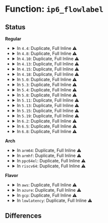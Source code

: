 # Function: <code>ip6_flowlabel</code>

## Status
<b>Regular</b>
<ul>
<li>
<details>
<summary>In <code>4.4</code>: Duplicate, Full Inline ⚠️</summary>

**Collision:** Static Duplication

**Inline:** Full

**Transformation:** False

**Instances:**

```
In net/core/flow_dissector.c (ffffffff8171211a)
Location: include/net/ipv6.h:810
Inline: True
Inline callers:
  - net/core/flow_dissector.c:__skb_flow_dissect
```
```
In net/ipv6/tcp_ipv6.c (ffffffff817f09f8)
Location: include/net/ipv6.h:810
Inline: True
Inline callers:
  - net/ipv6/tcp_ipv6.c:tcp_v6_syn_recv_sock
  - net/ipv6/tcp_ipv6.c:tcp_v6_syn_recv_sock
  - net/ipv6/tcp_ipv6.c:tcp_v6_send_synack
  - net/ipv6/tcp_ipv6.c:tcp_v6_do_rcv
```
</details>
</li>
<li>
<details>
<summary>In <code>4.8</code>: Duplicate, Full Inline ⚠️</summary>

**Collision:** Static Duplication

**Inline:** Full

**Transformation:** False

**Instances:**

```
In net/core/flow_dissector.c (ffffffff81779ab1)
Location: include/net/ipv6.h:842
Inline: True
Inline callers:
  - net/core/flow_dissector.c:__skb_flow_dissect
```
```
In net/ipv6/tcp_ipv6.c (ffffffff8185f76c)
Location: include/net/ipv6.h:842
Inline: True
Inline callers:
  - net/ipv6/tcp_ipv6.c:tcp_v6_do_rcv
  - net/ipv6/tcp_ipv6.c:tcp_v6_syn_recv_sock
  - net/ipv6/tcp_ipv6.c:tcp_v6_syn_recv_sock
  - net/ipv6/tcp_ipv6.c:tcp_v6_send_synack
```
</details>
</li>
<li>
<details>
<summary>In <code>4.10</code>: Duplicate, Full Inline ⚠️</summary>

**Collision:** Static Duplication

**Inline:** Full

**Transformation:** False

**Instances:**

```
In net/core/flow_dissector.c (ffffffff817a6bcf)
Location: include/net/ipv6.h:847
Inline: True
Inline callers:
  - net/core/flow_dissector.c:__skb_flow_dissect
```
```
In net/ipv6/tcp_ipv6.c (ffffffff818916b1)
Location: include/net/ipv6.h:847
Inline: True
Inline callers:
  - net/ipv6/tcp_ipv6.c:tcp_v6_do_rcv
  - net/ipv6/tcp_ipv6.c:tcp_v6_syn_recv_sock
  - net/ipv6/tcp_ipv6.c:tcp_v6_syn_recv_sock
  - net/ipv6/tcp_ipv6.c:tcp_v6_send_synack
```
```
In net/ipv6/seg6_iptunnel.c (ffffffff818a41fc)
Location: include/net/ipv6.h:847
Inline: True
Inline callers:
  - net/ipv6/seg6_iptunnel.c:seg6_do_srh
```
</details>
</li>
<li>
<details>
<summary>In <code>4.13</code>: Duplicate, Full Inline ⚠️</summary>

**Collision:** Static Duplication

**Inline:** Full

**Transformation:** False

**Instances:**

```
In net/core/flow_dissector.c (0)
Location: include/net/ipv6.h:848
Inline: True
```
```
In net/ipv6/tcp_ipv6.c (ffffffff818b7cf3)
Location: include/net/ipv6.h:848
Inline: True
Inline callers:
  - net/ipv6/tcp_ipv6.c:tcp_v6_do_rcv
  - net/ipv6/tcp_ipv6.c:tcp_v6_syn_recv_sock
  - net/ipv6/tcp_ipv6.c:tcp_v6_syn_recv_sock
  - net/ipv6/tcp_ipv6.c:tcp_v6_send_synack
```
```
In net/ipv6/seg6_iptunnel.c (ffffffff818ca84b)
Location: include/net/ipv6.h:848
Inline: True
Inline callers:
  - net/ipv6/seg6_iptunnel.c:seg6_do_srh
```
</details>
</li>
<li>
<details>
<summary>In <code>4.15</code>: Duplicate, Full Inline ⚠️</summary>

**Collision:** Static Duplication

**Inline:** Full

**Transformation:** False

**Instances:**

```
In net/core/flow_dissector.c (0)
Location: include/net/ipv6.h:889
Inline: True
```
```
In net/ipv6/tcp_ipv6.c (ffffffff8193ab61)
Location: include/net/ipv6.h:889
Inline: True
Inline callers:
  - net/ipv6/tcp_ipv6.c:tcp_v6_do_rcv
  - net/ipv6/tcp_ipv6.c:tcp_v6_syn_recv_sock
  - net/ipv6/tcp_ipv6.c:tcp_v6_syn_recv_sock
  - net/ipv6/tcp_ipv6.c:tcp_v6_send_synack
```
```
In net/ipv6/seg6_iptunnel.c (ffffffff8194df63)
Location: include/net/ipv6.h:889
Inline: True
Inline callers:
  - net/ipv6/seg6_iptunnel.c:seg6_do_srh_encap
```
</details>
</li>
<li>
<details>
<summary>In <code>4.18</code>: Duplicate, Full Inline ⚠️</summary>

**Collision:** Static Duplication

**Inline:** Full

**Transformation:** False

**Instances:**

```
In net/core/flow_dissector.c (ffffffff81889a0f)
Location: include/net/ipv6.h:888
Inline: True
Inline callers:
  - net/core/flow_dissector.c:__skb_flow_dissect
```
```
In net/ipv6/route.c (ffffffff8197601c)
Location: include/net/ipv6.h:888
Inline: True
Inline callers:
  - net/ipv6/route.c:rt6_multipath_hash
```
```
In net/ipv6/tcp_ipv6.c (ffffffff819941e3)
Location: include/net/ipv6.h:888
Inline: True
Inline callers:
  - net/ipv6/tcp_ipv6.c:tcp_v6_do_rcv
  - net/ipv6/tcp_ipv6.c:tcp_v6_syn_recv_sock
  - net/ipv6/tcp_ipv6.c:tcp_v6_syn_recv_sock
  - net/ipv6/tcp_ipv6.c:tcp_v6_send_synack
```
```
In net/ipv6/seg6_iptunnel.c (ffffffff819a761f)
Location: include/net/ipv6.h:888
Inline: True
Inline callers:
  - net/ipv6/seg6_iptunnel.c:seg6_do_srh_encap
```
</details>
</li>
<li>
<details>
<summary>In <code>5.0</code>: Duplicate, Full Inline ⚠️</summary>

**Collision:** Static Duplication

**Inline:** Full

**Transformation:** False

**Instances:**

```
In net/core/flow_dissector.c (ffffffff818a9c2e)
Location: include/net/ipv6.h:887
Inline: True
Inline callers:
  - net/core/flow_dissector.c:__skb_flow_dissect
```
```
In net/ipv6/route.c (ffffffff819abc5e)
Location: include/net/ipv6.h:887
Inline: True
Inline callers:
  - net/ipv6/route.c:rt6_multipath_hash
```
```
In net/ipv6/tcp_ipv6.c (ffffffff819cab05)
Location: include/net/ipv6.h:887
Inline: True
Inline callers:
  - net/ipv6/tcp_ipv6.c:tcp_v6_do_rcv
  - net/ipv6/tcp_ipv6.c:tcp_v6_syn_recv_sock
  - net/ipv6/tcp_ipv6.c:tcp_v6_send_synack
```
```
In net/ipv6/seg6_iptunnel.c (ffffffff819de192)
Location: include/net/ipv6.h:887
Inline: True
Inline callers:
  - net/ipv6/seg6_iptunnel.c:seg6_do_srh_encap
```
</details>
</li>
<li>
<details>
<summary>In <code>5.3</code>: Duplicate, Full Inline ⚠️</summary>

**Collision:** Static Duplication

**Inline:** Full

**Transformation:** False

**Instances:**

```
In net/core/flow_dissector.c (ffffffff818f5794)
Location: include/net/ipv6.h:945
Inline: True
Inline callers:
  - net/core/flow_dissector.c:__skb_flow_dissect
```
```
In net/ipv6/route.c (ffffffff81a1480b)
Location: include/net/ipv6.h:945
Inline: True
Inline callers:
  - net/ipv6/route.c:ip6_multipath_l3_keys
```
```
In net/ipv6/icmp.c (ffffffff81a2faaa)
Location: include/net/ipv6.h:945
Inline: True
Inline callers:
  - net/ipv6/icmp.c:icmpv6_echo_reply
```
```
In net/ipv6/tcp_ipv6.c (ffffffff81a39752)
Location: include/net/ipv6.h:945
Inline: True
Inline callers:
  - net/ipv6/tcp_ipv6.c:tcp_v6_do_rcv
  - net/ipv6/tcp_ipv6.c:tcp_v6_syn_recv_sock
  - net/ipv6/tcp_ipv6.c:tcp_v6_send_reset
  - net/ipv6/tcp_ipv6.c:tcp_v6_send_reset
  - net/ipv6/tcp_ipv6.c:tcp_v6_send_synack
```
```
In net/ipv6/seg6_iptunnel.c (ffffffff81a4cd01)
Location: include/net/ipv6.h:945
Inline: True
Inline callers:
  - net/ipv6/seg6_iptunnel.c:seg6_do_srh_encap
```
</details>
</li>
<li>
<details>
<summary>In <code>5.4</code>: Duplicate, Full Inline ⚠️</summary>

**Collision:** Static Duplication

**Inline:** Full

**Transformation:** False

**Instances:**

```
In net/core/flow_dissector.c (ffffffff81927697)
Location: include/net/ipv6.h:945
Inline: True
Inline callers:
  - net/core/flow_dissector.c:__skb_flow_dissect
```
```
In net/ipv6/route.c (ffffffff81a4b3fb)
Location: include/net/ipv6.h:945
Inline: True
Inline callers:
  - net/ipv6/route.c:ip6_multipath_l3_keys
```
```
In net/ipv6/icmp.c (ffffffff81a665fa)
Location: include/net/ipv6.h:945
Inline: True
Inline callers:
  - net/ipv6/icmp.c:icmpv6_echo_reply
```
```
In net/ipv6/tcp_ipv6.c (ffffffff81a702e2)
Location: include/net/ipv6.h:945
Inline: True
Inline callers:
  - net/ipv6/tcp_ipv6.c:tcp_v6_do_rcv
  - net/ipv6/tcp_ipv6.c:tcp_v6_syn_recv_sock
  - net/ipv6/tcp_ipv6.c:tcp_v6_send_reset
  - net/ipv6/tcp_ipv6.c:tcp_v6_send_reset
  - net/ipv6/tcp_ipv6.c:tcp_v6_send_synack
```
```
In net/ipv6/seg6_iptunnel.c (ffffffff81a838d1)
Location: include/net/ipv6.h:945
Inline: True
Inline callers:
  - net/ipv6/seg6_iptunnel.c:seg6_do_srh_encap
```
</details>
</li>
<li>
<details>
<summary>In <code>5.8</code>: Duplicate, Full Inline ⚠️</summary>

**Collision:** Static Duplication

**Inline:** Full

**Transformation:** False

**Instances:**

```
In net/core/flow_dissector.c (ffffffff819fb91d)
Location: include/net/ipv6.h:949
Inline: True
Inline callers:
  - net/core/flow_dissector.c:__skb_flow_dissect
```
```
In net/ipv6/route.c (ffffffff81b4127c)
Location: include/net/ipv6.h:949
Inline: True
```
```
In net/ipv6/icmp.c (ffffffff81b5efa4)
Location: include/net/ipv6.h:949
Inline: True
Inline callers:
  - net/ipv6/icmp.c:icmpv6_echo_reply
```
```
In net/ipv6/tcp_ipv6.c (ffffffff81b69ef2)
Location: include/net/ipv6.h:949
Inline: True
Inline callers:
  - net/ipv6/tcp_ipv6.c:tcp_v6_do_rcv
  - net/ipv6/tcp_ipv6.c:tcp_v6_syn_recv_sock
  - net/ipv6/tcp_ipv6.c:tcp_v6_send_reset
  - net/ipv6/tcp_ipv6.c:tcp_v6_send_reset
  - net/ipv6/tcp_ipv6.c:tcp_v6_send_synack
```
```
In net/ipv6/seg6_iptunnel.c (ffffffff81b7e6d0)
Location: include/net/ipv6.h:949
Inline: True
Inline callers:
  - net/ipv6/seg6_iptunnel.c:seg6_do_srh_encap
```
</details>
</li>
<li>
<details>
<summary>In <code>5.11</code>: Duplicate, Full Inline ⚠️</summary>

**Collision:** Static Duplication

**Inline:** Full

**Transformation:** False

**Instances:**

```
In net/core/flow_dissector.c (ffffffff819fb5e2)
Location: include/net/ipv6.h:949
Inline: True
Inline callers:
  - net/core/flow_dissector.c:__skb_flow_dissect
```
```
In net/ipv6/route.c (ffffffff81b4fd3c)
Location: include/net/ipv6.h:949
Inline: True
```
```
In net/ipv6/icmp.c (ffffffff81b6d734)
Location: include/net/ipv6.h:949
Inline: True
Inline callers:
  - net/ipv6/icmp.c:icmpv6_echo_reply
```
```
In net/ipv6/tcp_ipv6.c (ffffffff81b789d2)
Location: include/net/ipv6.h:949
Inline: True
Inline callers:
  - net/ipv6/tcp_ipv6.c:tcp_v6_do_rcv
  - net/ipv6/tcp_ipv6.c:tcp_v6_syn_recv_sock
  - net/ipv6/tcp_ipv6.c:tcp_v6_send_reset
  - net/ipv6/tcp_ipv6.c:tcp_v6_send_reset
  - net/ipv6/tcp_ipv6.c:tcp_v6_send_synack
```
```
In net/ipv6/seg6_iptunnel.c (ffffffff81b8d6f1)
Location: include/net/ipv6.h:949
Inline: True
Inline callers:
  - net/ipv6/seg6_iptunnel.c:seg6_do_srh_encap
```
</details>
</li>
<li>
<details>
<summary>In <code>5.13</code>: Duplicate, Full Inline ⚠️</summary>

**Collision:** Static Duplication

**Inline:** Full

**Transformation:** False

**Instances:**

```
In net/core/flow_dissector.c (ffffffff819e1a7e)
Location: include/net/ipv6.h:950
Inline: True
Inline callers:
  - net/core/flow_dissector.c:__skb_flow_dissect
```
```
In net/ipv6/route.c (ffffffff81b3db64)
Location: include/net/ipv6.h:950
Inline: True
```
```
In net/ipv6/icmp.c (ffffffff81b5bacc)
Location: include/net/ipv6.h:950
Inline: True
Inline callers:
  - net/ipv6/icmp.c:icmpv6_echo_reply
```
```
In net/ipv6/tcp_ipv6.c (ffffffff81b66cdc)
Location: include/net/ipv6.h:950
Inline: True
Inline callers:
  - net/ipv6/tcp_ipv6.c:tcp_v6_do_rcv
  - net/ipv6/tcp_ipv6.c:tcp_v6_syn_recv_sock
  - net/ipv6/tcp_ipv6.c:tcp_v6_send_reset
  - net/ipv6/tcp_ipv6.c:tcp_v6_send_reset
  - net/ipv6/tcp_ipv6.c:tcp_v6_send_synack
```
```
In net/ipv6/seg6_iptunnel.c (ffffffff81b7c59c)
Location: include/net/ipv6.h:950
Inline: True
Inline callers:
  - net/ipv6/seg6_iptunnel.c:seg6_do_srh_encap
```
</details>
</li>
<li>
<details>
<summary>In <code>5.15</code>: Duplicate, Full Inline ⚠️</summary>

**Collision:** Static Duplication

**Inline:** Full

**Transformation:** False

**Instances:**

```
In net/core/flow_dissector.c (ffffffff81a91fcd)
Location: include/net/ipv6.h:961
Inline: True
Inline callers:
  - net/core/flow_dissector.c:__skb_flow_dissect
```
```
In net/ipv6/route.c (ffffffff81c043c4)
Location: include/net/ipv6.h:961
Inline: True
```
```
In net/ipv6/icmp.c (ffffffff81c231fd)
Location: include/net/ipv6.h:961
Inline: True
Inline callers:
  - net/ipv6/icmp.c:icmpv6_echo_reply
```
```
In net/ipv6/tcp_ipv6.c (ffffffff81c2e899)
Location: include/net/ipv6.h:961
Inline: True
Inline callers:
  - net/ipv6/tcp_ipv6.c:tcp_v6_do_rcv
  - net/ipv6/tcp_ipv6.c:tcp_v6_syn_recv_sock
  - net/ipv6/tcp_ipv6.c:tcp_v6_send_reset
  - net/ipv6/tcp_ipv6.c:tcp_v6_send_reset
  - net/ipv6/tcp_ipv6.c:tcp_v6_send_synack
```
```
In net/ipv6/seg6_iptunnel.c (ffffffff81c474a7)
Location: include/net/ipv6.h:961
Inline: True
Inline callers:
  - net/ipv6/seg6_iptunnel.c:seg6_do_srh_encap
```
</details>
</li>
<li>
<details>
<summary>In <code>5.19</code>: Duplicate, Full Inline ⚠️</summary>

**Collision:** Static Duplication

**Inline:** Full

**Transformation:** False

**Instances:**

```
In net/core/flow_dissector.c (ffffffff81c08284)
Location: include/net/ipv6.h:1015
Inline: True
Inline callers:
  - net/core/flow_dissector.c:__skb_flow_dissect
```
```
In net/ipv6/route.c (ffffffff81d9e788)
Location: include/net/ipv6.h:1015
Inline: True
```
```
In net/ipv6/icmp.c (ffffffff81dc0108)
Location: include/net/ipv6.h:1015
Inline: True
Inline callers:
  - net/ipv6/icmp.c:icmpv6_echo_reply
```
```
In net/ipv6/tcp_ipv6.c (ffffffff81dcb4ec)
Location: include/net/ipv6.h:1015
Inline: True
Inline callers:
  - net/ipv6/tcp_ipv6.c:tcp_v6_do_rcv
  - net/ipv6/tcp_ipv6.c:tcp_v6_syn_recv_sock
  - net/ipv6/tcp_ipv6.c:tcp_v6_send_reset
  - net/ipv6/tcp_ipv6.c:tcp_v6_send_reset
  - net/ipv6/tcp_ipv6.c:tcp_v6_send_synack
```
```
In net/ipv6/seg6_iptunnel.c (ffffffff81de6857)
Location: include/net/ipv6.h:1015
Inline: True
Inline callers:
  - net/ipv6/seg6_iptunnel.c:seg6_do_srh_encap
```
</details>
</li>
<li>
<details>
<summary>In <code>6.2</code>: Duplicate, Full Inline ⚠️</summary>

**Collision:** Static Duplication

**Inline:** Full

**Transformation:** False

**Instances:**

```
In net/core/flow_dissector.c (ffffffff81db7c43)
Location: include/net/ipv6.h:1048
Inline: True
Inline callers:
  - net/core/flow_dissector.c:__skb_flow_dissect
```
```
In net/ipv6/route.c (ffffffff81f6d678)
Location: include/net/ipv6.h:1048
Inline: True
```
```
In net/ipv6/icmp.c (ffffffff81f90878)
Location: include/net/ipv6.h:1048
Inline: True
Inline callers:
  - net/ipv6/icmp.c:icmpv6_echo_reply
```
```
In net/ipv6/tcp_ipv6.c (ffffffff81f9c57c)
Location: include/net/ipv6.h:1048
Inline: True
Inline callers:
  - net/ipv6/tcp_ipv6.c:tcp_v6_do_rcv
  - net/ipv6/tcp_ipv6.c:tcp_v6_syn_recv_sock
  - net/ipv6/tcp_ipv6.c:tcp_v6_send_reset
  - net/ipv6/tcp_ipv6.c:tcp_v6_send_reset
  - net/ipv6/tcp_ipv6.c:tcp_v6_send_synack
```
```
In net/ipv6/seg6_iptunnel.c (ffffffff81fb9590)
Location: include/net/ipv6.h:1048
Inline: True
Inline callers:
  - net/ipv6/seg6_iptunnel.c:seg6_do_srh_encap_red
  - net/ipv6/seg6_iptunnel.c:seg6_do_srh_encap
```
</details>
</li>
<li>
<details>
<summary>In <code>6.5</code>: Duplicate, Full Inline ⚠️</summary>

**Collision:** Static Duplication

**Inline:** Full

**Transformation:** False

**Instances:**

```
In net/core/flow_dissector.c (ffffffff81e27f0e)
Location: include/net/ipv6.h:1045
Inline: True
Inline callers:
  - net/core/flow_dissector.c:__skb_flow_dissect
```
```
In net/ipv6/route.c (ffffffff81fcd798)
Location: include/net/ipv6.h:1045
Inline: True
```
```
In net/ipv6/icmp.c (ffffffff81ff10f7)
Location: include/net/ipv6.h:1045
Inline: True
Inline callers:
  - net/ipv6/icmp.c:icmpv6_echo_reply
```
```
In net/ipv6/tcp_ipv6.c (ffffffff81ffcfcc)
Location: include/net/ipv6.h:1045
Inline: True
Inline callers:
  - net/ipv6/tcp_ipv6.c:tcp_v6_do_rcv
  - net/ipv6/tcp_ipv6.c:tcp_v6_syn_recv_sock
  - net/ipv6/tcp_ipv6.c:tcp_v6_send_reset
  - net/ipv6/tcp_ipv6.c:tcp_v6_send_reset
  - net/ipv6/tcp_ipv6.c:tcp_v6_send_synack
```
```
In net/ipv6/seg6_iptunnel.c (ffffffff82019ce7)
Location: include/net/ipv6.h:1045
Inline: True
Inline callers:
  - net/ipv6/seg6_iptunnel.c:seg6_do_srh_encap_red
  - net/ipv6/seg6_iptunnel.c:seg6_do_srh_encap
```
</details>
</li>
<li>
<details>
<summary>In <code>6.8</code>: Duplicate, Full Inline ⚠️</summary>

**Collision:** Static Duplication

**Inline:** Full

**Transformation:** False

**Instances:**

```
In net/core/flow_dissector.c (ffffffff81ee5f91)
Location: include/net/ipv6.h:1046
Inline: True
Inline callers:
  - net/core/flow_dissector.c:__skb_flow_dissect
```
```
In net/ipv4/tcp_input.c (ffffffff81fdbd5a)
Location: include/net/ipv6.h:1046
Inline: True
Inline callers:
  - net/ipv4/tcp_input.c:tcp_data_queue_ofo
  - net/ipv4/tcp_input.c:tcp_rcv_spurious_retrans
  - net/ipv4/tcp_input.c:tcp_rcv_spurious_retrans
  - net/ipv4/tcp_input.c:tcp_event_data_recv
```
```
In net/ipv6/route.c (ffffffff8209afe8)
Location: include/net/ipv6.h:1046
Inline: True
```
```
In net/ipv6/icmp.c (ffffffff820becd7)
Location: include/net/ipv6.h:1046
Inline: True
Inline callers:
  - net/ipv6/icmp.c:icmpv6_echo_reply
```
```
In net/ipv6/tcp_ipv6.c (ffffffff820cc0e1)
Location: include/net/ipv6.h:1046
Inline: True
Inline callers:
  - net/ipv6/tcp_ipv6.c:tcp_v6_do_rcv
  - net/ipv6/tcp_ipv6.c:tcp_v6_syn_recv_sock
  - net/ipv6/tcp_ipv6.c:tcp_v6_send_reset
  - net/ipv6/tcp_ipv6.c:tcp_v6_send_reset
  - net/ipv6/tcp_ipv6.c:tcp_v6_send_synack
```
```
In net/ipv6/seg6_iptunnel.c (ffffffff820e8cb7)
Location: include/net/ipv6.h:1046
Inline: True
Inline callers:
  - net/ipv6/seg6_iptunnel.c:seg6_do_srh_encap_red
  - net/ipv6/seg6_iptunnel.c:seg6_do_srh_encap
```
</details>
</li>
</ul>
<b>Arch</b>
<ul>
<li>
<details>
<summary>In <code>arm64</code>: Duplicate, Full Inline ⚠️</summary>

**Collision:** Static Duplication

**Inline:** Full

**Transformation:** False

**Instances:**

```
In net/core/flow_dissector.c (ffff800010bc3c2c)
Location: include/net/ipv6.h:945
Inline: True
Inline callers:
  - net/core/flow_dissector.c:__skb_flow_dissect
```
```
In net/ipv6/route.c (ffff800010d0e448)
Location: include/net/ipv6.h:945
Inline: True
Inline callers:
  - net/ipv6/route.c:ip6_multipath_l3_keys
```
```
In net/ipv6/icmp.c (ffff800010d2c4ec)
Location: include/net/ipv6.h:945
Inline: True
Inline callers:
  - net/ipv6/icmp.c:icmpv6_echo_reply
```
```
In net/ipv6/tcp_ipv6.c (ffff800010d38c20)
Location: include/net/ipv6.h:945
Inline: True
Inline callers:
  - net/ipv6/tcp_ipv6.c:tcp_v6_do_rcv
  - net/ipv6/tcp_ipv6.c:tcp_v6_syn_recv_sock
  - net/ipv6/tcp_ipv6.c:tcp_v6_send_reset
  - net/ipv6/tcp_ipv6.c:tcp_v6_send_reset
  - net/ipv6/tcp_ipv6.c:tcp_v6_send_synack
```
```
In net/ipv6/seg6_iptunnel.c (ffff800010d4f638)
Location: include/net/ipv6.h:945
Inline: True
Inline callers:
  - net/ipv6/seg6_iptunnel.c:seg6_do_srh_encap
```
</details>
</li>
<li>
<details>
<summary>In <code>armhf</code>: Duplicate, Full Inline ⚠️</summary>

**Collision:** Static Duplication

**Inline:** Full

**Transformation:** False

**Instances:**

```
In net/core/flow_dissector.c (c0cdef88)
Location: include/net/ipv6.h:945
Inline: True
Inline callers:
  - net/core/flow_dissector.c:__skb_flow_dissect
```
```
In net/ipv6/route.c (c0e14cf0)
Location: include/net/ipv6.h:945
Inline: True
Inline callers:
  - net/ipv6/route.c:ip6_multipath_l3_keys
```
```
In net/ipv6/icmp.c (c0e30444)
Location: include/net/ipv6.h:945
Inline: True
Inline callers:
  - net/ipv6/icmp.c:icmpv6_echo_reply
```
```
In net/ipv6/tcp_ipv6.c (c0e3afcc)
Location: include/net/ipv6.h:945
Inline: True
Inline callers:
  - net/ipv6/tcp_ipv6.c:tcp_v6_do_rcv
  - net/ipv6/tcp_ipv6.c:tcp_v6_syn_recv_sock
  - net/ipv6/tcp_ipv6.c:tcp_v6_send_reset
  - net/ipv6/tcp_ipv6.c:tcp_v6_send_reset
  - net/ipv6/tcp_ipv6.c:tcp_v6_send_synack
```
```
In net/ipv6/seg6_iptunnel.c (c0e503c0)
Location: include/net/ipv6.h:945
Inline: True
Inline callers:
  - net/ipv6/seg6_iptunnel.c:seg6_do_srh_encap
```
</details>
</li>
<li>
<details>
<summary>In <code>ppc64el</code>: Duplicate, Full Inline ⚠️</summary>

**Collision:** Static Duplication

**Inline:** Full

**Transformation:** False

**Instances:**

```
In net/core/flow_dissector.c (c000000000c9df14)
Location: include/net/ipv6.h:945
Inline: True
Inline callers:
  - net/core/flow_dissector.c:__skb_flow_dissect
```
```
In net/ipv6/route.c (c000000000e3a5c0)
Location: include/net/ipv6.h:945
Inline: True
Inline callers:
  - net/ipv6/route.c:ip6_multipath_l3_keys
```
```
In net/ipv6/icmp.c (c000000000e5de24)
Location: include/net/ipv6.h:945
Inline: True
Inline callers:
  - net/ipv6/icmp.c:icmpv6_echo_reply
```
```
In net/ipv6/tcp_ipv6.c (c000000000e6b604)
Location: include/net/ipv6.h:945
Inline: True
Inline callers:
  - net/ipv6/tcp_ipv6.c:tcp_v6_do_rcv
  - net/ipv6/tcp_ipv6.c:tcp_v6_syn_recv_sock
  - net/ipv6/tcp_ipv6.c:tcp_v6_send_reset
  - net/ipv6/tcp_ipv6.c:tcp_v6_send_reset
  - net/ipv6/tcp_ipv6.c:tcp_v6_send_synack
```
```
In net/ipv6/seg6_iptunnel.c (c000000000e86890)
Location: include/net/ipv6.h:945
Inline: True
Inline callers:
  - net/ipv6/seg6_iptunnel.c:seg6_do_srh_encap
```
</details>
</li>
<li>
<details>
<summary>In <code>riscv64</code>: Duplicate, Full Inline ⚠️</summary>

**Collision:** Static Duplication

**Inline:** Full

**Transformation:** False

**Instances:**

```
In net/core/flow_dissector.c (ffffffe000750666)
Location: include/net/ipv6.h:945
Inline: True
Inline callers:
  - net/core/flow_dissector.c:__skb_flow_dissect
```
```
In net/ipv6/route.c (ffffffe000855f4a)
Location: include/net/ipv6.h:945
Inline: True
Inline callers:
  - net/ipv6/route.c:ip6_multipath_l3_keys
```
```
In net/ipv6/icmp.c (ffffffe00086c7be)
Location: include/net/ipv6.h:945
Inline: True
Inline callers:
  - net/ipv6/icmp.c:icmpv6_echo_reply
```
```
In net/ipv6/tcp_ipv6.c (ffffffe000875e54)
Location: include/net/ipv6.h:945
Inline: True
Inline callers:
  - net/ipv6/tcp_ipv6.c:tcp_v6_do_rcv
  - net/ipv6/tcp_ipv6.c:tcp_v6_syn_recv_sock
  - net/ipv6/tcp_ipv6.c:tcp_v6_send_reset
  - net/ipv6/tcp_ipv6.c:tcp_v6_send_reset
  - net/ipv6/tcp_ipv6.c:tcp_v6_send_synack
```
```
In net/ipv6/seg6_iptunnel.c (ffffffe000887bb8)
Location: include/net/ipv6.h:945
Inline: True
Inline callers:
  - net/ipv6/seg6_iptunnel.c:seg6_do_srh_encap
```
</details>
</li>
</ul>
<b>Flavor</b>
<ul>
<li>
<details>
<summary>In <code>aws</code>: Duplicate, Full Inline ⚠️</summary>

**Collision:** Static Duplication

**Inline:** Full

**Transformation:** False

**Instances:**

```
In net/core/flow_dissector.c (ffffffff818c7697)
Location: include/net/ipv6.h:945
Inline: True
Inline callers:
  - net/core/flow_dissector.c:__skb_flow_dissect
```
```
In net/ipv6/route.c (ffffffff819eaa8b)
Location: include/net/ipv6.h:945
Inline: True
Inline callers:
  - net/ipv6/route.c:ip6_multipath_l3_keys
```
```
In net/ipv6/icmp.c (ffffffff81a05c8a)
Location: include/net/ipv6.h:945
Inline: True
Inline callers:
  - net/ipv6/icmp.c:icmpv6_echo_reply
```
```
In net/ipv6/tcp_ipv6.c (ffffffff81a0f972)
Location: include/net/ipv6.h:945
Inline: True
Inline callers:
  - net/ipv6/tcp_ipv6.c:tcp_v6_do_rcv
  - net/ipv6/tcp_ipv6.c:tcp_v6_syn_recv_sock
  - net/ipv6/tcp_ipv6.c:tcp_v6_send_reset
  - net/ipv6/tcp_ipv6.c:tcp_v6_send_reset
  - net/ipv6/tcp_ipv6.c:tcp_v6_send_synack
```
```
In net/ipv6/seg6_iptunnel.c (ffffffff81a22f61)
Location: include/net/ipv6.h:945
Inline: True
Inline callers:
  - net/ipv6/seg6_iptunnel.c:seg6_do_srh_encap
```
</details>
</li>
<li>
<details>
<summary>In <code>azure</code>: Duplicate, Full Inline ⚠️</summary>

**Collision:** Static Duplication

**Inline:** Full

**Transformation:** False

**Instances:**

```
In net/core/flow_dissector.c (ffffffff818815d7)
Location: include/net/ipv6.h:945
Inline: True
Inline callers:
  - net/core/flow_dissector.c:__skb_flow_dissect
```
```
In net/ipv4/udp_tunnel.c (ffffffff8197202f)
Location: include/net/ipv6.h:945
Inline: True
Inline callers:
  - net/ipv4/udp_tunnel.c:udp_tun_rx_dst
```
```
In net/ipv6/route.c (ffffffff819a784b)
Location: include/net/ipv6.h:945
Inline: True
Inline callers:
  - net/ipv6/route.c:ip6_multipath_l3_keys
```
```
In net/ipv6/icmp.c (ffffffff819c2a4a)
Location: include/net/ipv6.h:945
Inline: True
Inline callers:
  - net/ipv6/icmp.c:icmpv6_echo_reply
```
```
In net/ipv6/tcp_ipv6.c (ffffffff819cc732)
Location: include/net/ipv6.h:945
Inline: True
Inline callers:
  - net/ipv6/tcp_ipv6.c:tcp_v6_do_rcv
  - net/ipv6/tcp_ipv6.c:tcp_v6_syn_recv_sock
  - net/ipv6/tcp_ipv6.c:tcp_v6_send_reset
  - net/ipv6/tcp_ipv6.c:tcp_v6_send_reset
  - net/ipv6/tcp_ipv6.c:tcp_v6_send_synack
```
```
In net/ipv6/seg6_iptunnel.c (ffffffff819dfd21)
Location: include/net/ipv6.h:945
Inline: True
Inline callers:
  - net/ipv6/seg6_iptunnel.c:seg6_do_srh_encap
```
</details>
</li>
<li>
<details>
<summary>In <code>gcp</code>: Duplicate, Full Inline ⚠️</summary>

**Collision:** Static Duplication

**Inline:** Full

**Transformation:** False

**Instances:**

```
In net/core/flow_dissector.c (ffffffff81918697)
Location: include/net/ipv6.h:945
Inline: True
Inline callers:
  - net/core/flow_dissector.c:__skb_flow_dissect
```
```
In net/ipv6/route.c (ffffffff81a5550b)
Location: include/net/ipv6.h:945
Inline: True
Inline callers:
  - net/ipv6/route.c:ip6_multipath_l3_keys
```
```
In net/ipv6/icmp.c (ffffffff81a7070a)
Location: include/net/ipv6.h:945
Inline: True
Inline callers:
  - net/ipv6/icmp.c:icmpv6_echo_reply
```
```
In net/ipv6/tcp_ipv6.c (ffffffff81a7a3f2)
Location: include/net/ipv6.h:945
Inline: True
Inline callers:
  - net/ipv6/tcp_ipv6.c:tcp_v6_do_rcv
  - net/ipv6/tcp_ipv6.c:tcp_v6_syn_recv_sock
  - net/ipv6/tcp_ipv6.c:tcp_v6_send_reset
  - net/ipv6/tcp_ipv6.c:tcp_v6_send_reset
  - net/ipv6/tcp_ipv6.c:tcp_v6_send_synack
```
```
In net/ipv6/seg6_iptunnel.c (ffffffff81a8d9e1)
Location: include/net/ipv6.h:945
Inline: True
Inline callers:
  - net/ipv6/seg6_iptunnel.c:seg6_do_srh_encap
```
</details>
</li>
<li>
<details>
<summary>In <code>lowlatency</code>: Duplicate, Full Inline ⚠️</summary>

**Collision:** Static Duplication

**Inline:** Full

**Transformation:** False

**Instances:**

```
In net/core/flow_dissector.c (ffffffff819399f0)
Location: include/net/ipv6.h:945
Inline: True
Inline callers:
  - net/core/flow_dissector.c:__skb_flow_dissect
```
```
In net/ipv6/route.c (ffffffff81a6150b)
Location: include/net/ipv6.h:945
Inline: True
Inline callers:
  - net/ipv6/route.c:ip6_multipath_l3_keys
```
```
In net/ipv6/icmp.c (ffffffff81a7cd2a)
Location: include/net/ipv6.h:945
Inline: True
Inline callers:
  - net/ipv6/icmp.c:icmpv6_echo_reply
```
```
In net/ipv6/tcp_ipv6.c (ffffffff81a86c32)
Location: include/net/ipv6.h:945
Inline: True
Inline callers:
  - net/ipv6/tcp_ipv6.c:tcp_v6_do_rcv
  - net/ipv6/tcp_ipv6.c:tcp_v6_syn_recv_sock
  - net/ipv6/tcp_ipv6.c:tcp_v6_send_reset
  - net/ipv6/tcp_ipv6.c:tcp_v6_send_reset
  - net/ipv6/tcp_ipv6.c:tcp_v6_send_synack
```
```
In net/ipv6/seg6_iptunnel.c (ffffffff81a9a6e6)
Location: include/net/ipv6.h:945
Inline: True
Inline callers:
  - net/ipv6/seg6_iptunnel.c:seg6_do_srh_encap
```
</details>
</li>
</ul>

## Differences

